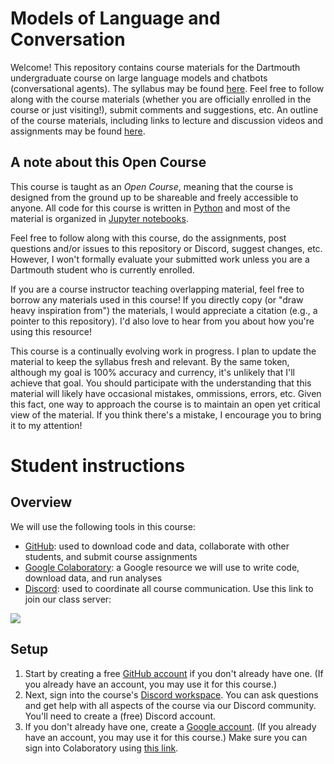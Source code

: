 # Models of Language and Conversation

Welcome!  This repository contains course materials for the Dartmouth undergraduate course on large language models and chatbots (conversational agents).  The syllabus may be found [here](https://github.com/ContextLab/llm-course/blob/main/admin/syllabus.pdf).  Feel free to follow along with the course materials (whether you are officially enrolled in the course or just visiting!), submit comments and suggestions, etc.  An outline of the course materials, including links to lecture and discussion videos and assignments may be found [here](https://github.com/ContextLab/llm-course/blob/main/slides/README.md).

## A note about this Open Course
This course is taught as an *Open Course*, meaning that the course is designed from the ground up to be shareable and freely accessible to anyone.  All code for this course is written in [Python](https://www.python.org/) and most of the material is organized in [Jupyter notebooks](http://jupyter.org/).

Feel free to follow along with this course, do the assignments, post questions and/or issues to this repository or Discord, suggest changes, etc.  However, I won't formally evaluate your submitted work unless you are a Dartmouth student who is currently enrolled.

If you are a course instructor teaching overlapping material, feel free to borrow any materials used in this course!  If you directly copy (or "draw heavy inspiration from") the materials, I would appreciate a citation (e.g., a pointer to this repository).  I'd also love to hear from you about how you're using this resource!

This course is a continually evolving work in progress.  I plan to update the material to keep the syllabus fresh and relevant.  By the same token, although my goal is 100% accuracy and currency, it's unlikely that I'll achieve that goal.  You should participate with the understanding that this material will likely have occasional mistakes, ommissions, errors, etc.  Given this fact, one way to approach the course is to maintain an open yet critical view of the material.  If you think there's a mistake, I encourage you to bring it to my attention!

# Student instructions

## Overview
We will use the following tools in this course:
- [GitHub](https://www.github.com): used to download code and data, collaborate with other students, and submit course assignments
- [Google Colaboratory](https://colab.research.google.com/): a Google resource we will use to write code, download data, and run analyses
- [Discord](https://discord.com/): used to coordinate all course communication.  Use this link to join our class server:

[![](https://dcbadge.vercel.app/api/server/sftEk9Ygdw)](https://discord.gg/sftEk9Ygdw)

## Setup 
1. Start by creating a free [GitHub account](https://www.github.com) if you don't already have one.  (If you already have an account, you may use it for this course.)
2. Next, sign into the course's [Discord workspace](https://discord.gg/sftEk9Ygdw).  You can ask questions and get help with all aspects of the course via our Discord community.  You'll need to create a (free) Discord account.
3. If you don't already have one, create a [Google account](http://google.com/).  (If you already have an account, you may use it for this course.) Make sure you can sign into Colaboratory using [this link](https://colab.research.google.com/).
